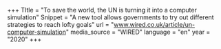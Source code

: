 +++
TItle = "To save the world, the UN is turning it into a computer simulation"
Snippet = "A new tool allows governments to try out different strategies to reach lofty goals"
url = "www.wired.co.uk/article/un-computer-simulation"
media_source = "WIRED"
language = "en"
year = "2020"
+++